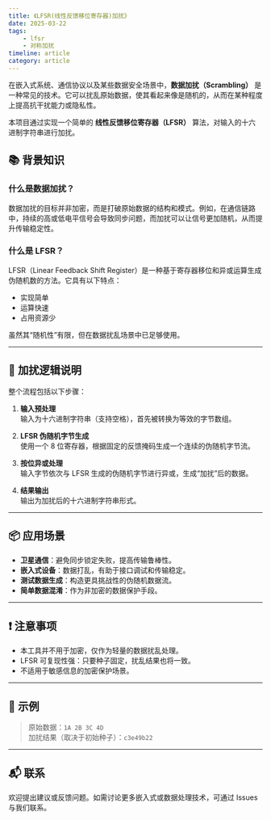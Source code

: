 ```yaml
---
title: 《LFSR(线性反馈移位寄存器)加扰》
date: 2025-03-22
tags:
    - lfsr
    - 对称加扰
timeline: article
category: article
---
```

在嵌入式系统、通信协议以及某些数据安全场景中，**数据加扰（Scrambling）** 是一种常见的技术。它可以扰乱原始数据，使其看起来像是随机的，从而在某种程度上提高抗干扰能力或隐私性。

本项目通过实现一个简单的 **线性反馈移位寄存器（LFSR）** 算法，对输入的十六进制字符串进行加扰。
<!--more-->

## 📚 背景知识

### 什么是数据加扰？

数据加扰的目标并非加密，而是打破原始数据的结构和模式。例如，在通信链路中，持续的高或低电平信号会导致同步问题，而加扰可以让信号更加随机，从而提升传输稳定性。

### 什么是 LFSR？

LFSR（Linear Feedback Shift Register）是一种基于寄存器移位和异或运算生成伪随机数的方法。它具有以下特点：

- 实现简单
- 运算快速
- 占用资源少

虽然其“随机性”有限，但在数据扰乱场景中已足够使用。

---

## 🔁 加扰逻辑说明

整个流程包括以下步骤：

1. **输入预处理**  
   输入为十六进制字符串（支持空格），首先被转换为等效的字节数组。

2. **LFSR 伪随机字节生成**  
   使用一个 8 位寄存器，根据固定的反馈掩码生成一个连续的伪随机字节流。

3. **按位异或处理**  
   输入字节依次与 LFSR 生成的伪随机字节进行异或，生成“加扰”后的数据。

4. **结果输出**  
   输出为加扰后的十六进制字符串形式。

---

## 📦 应用场景

- **卫星通信**：避免同步锁定失败，提高传输鲁棒性。
- **嵌入式设备**：数据打乱，有助于接口调试和传输稳定。
- **测试数据生成**：构造更具挑战性的伪随机数据流。
- **简单数据混淆**：作为非加密的数据保护手段。

---

## ❗ 注意事项

- 本工具并不用于加密，仅作为轻量的数据扰乱处理。
- LFSR 可复现性强：只要种子固定，扰乱结果也将一致。
- 不适用于敏感信息的加密保护场景。

---

## 🧩 示例

> 原始数据：`1A 2B 3C 4D`  
> 加扰结果（取决于初始种子）：`c3e49b22`

---

## 📬 联系

欢迎提出建议或反馈问题。如需讨论更多嵌入式或数据处理技术，可通过 Issues 与我们联系。

